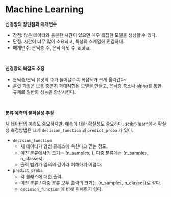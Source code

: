 # Machine Learning

**신경망의 장단점과 매개변수**

- 장점: 많은 데이터와 충분한 시간이 있으면 매우 복잡한 모델을 생성할 수 있다.
- 단점: 시간이 너무 많이 소요되고, 특성의 스케일에 민감하다.
- 매개변수: 은닉층 수, 은닉 유닛 수, alpha.

<br>

**신경망의 복잡도 추정**

- 은닉층/은닉 유닛의 수가 늘어날수록 복잡도가 크게 올라간다.
- 훈련 과정은 보통 충분히 과대적합된 모델을 만들고, 은닉층 축소나 alpha를 통한 규제로 일반화 성능을 향상시킨다.

<br>

**분류 예측의 불확실성 추정**

새 데이터의 예측도 중요하지만, 예측에 대한 확실성도 중요하다. scikit-learn에서 확실성 측정방법은 크게 `decision_function` 과 `predict_proba` 가 있다.

- `decision_function`
  - 새 데이터가 양성 클래스에 속한다고 믿는 정도.
  - 이진 분류에서의 크기는 (n_samples, ), 다중 분류에선 (n_samples, n_classes).
  - 출력 범위가 임의의 값이라 이해하기 어렵다.
- `predict_proba`
  - 각 클래스에 대한 출력.
  - 이진 분류 / 다중 분류 모두 출력의 크기는 (n_samples, n_classes)로 같다.
  - `decision_function` 에  비해 이해하기 쉽다.